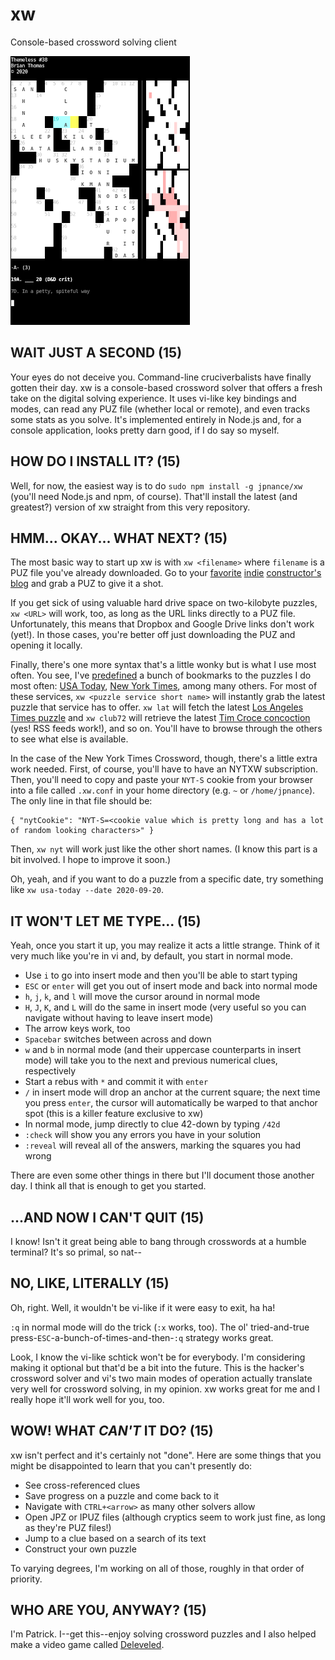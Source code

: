 # xw
Console-based crossword solving client

![](https://raw.githubusercontent.com/jpnance/xw/main/xw.png)

## WAIT JUST A SECOND (15)
Your eyes do not deceive you. Command-line cruciverbalists have finally gotten their day. xw is a console-based crossword solver that offers a fresh take on the digital solving experience. It uses vi-like key bindings and modes, can read any PUZ file (whether local or remote), and even tracks some stats as you solve. It's implemented entirely in Node.js and, for a console application, looks pretty darn good, if I do say so myself.

## HOW DO I INSTALL IT? (15)
Well, for now, the easiest way is to do `sudo npm install -g jpnance/xw` (you'll need Node.js and npm, of course). That'll install the latest (and greatest?) version of xw straight from this very repository.

## HMM... OKAY... WHAT NEXT? (15)
The most basic way to start up xw is with `xw <filename>` where `filename` is a PUZ file you've already downloaded. Go to your [favorite](https://amandarafkin.blogspot.com/) [indie](https://www.brendanemmettquigley.com/) [constructor's](https://cruzzles.blogspot.com/) [blog](https://toughasnails.net/) and grab a PUZ to give it a shot.

If you get sick of using valuable hard drive space on two-kilobyte puzzles, `xw <URL>` will work, too, as long as the URL links directly to a PUZ file. Unfortunately, this means that Dropbox and Google Drive links don't work (yet!). In those cases, you're better off just downloading the PUZ and opening it locally.

Finally, there's one more syntax that's a little wonky but is what I use most often. You see, I've [predefined](https://github.com/jpnance/xw/blob/main/models/grabber.js) a bunch of bookmarks to the puzzles I do most often: [USA Today](https://puzzles.usatoday.com/), [New York Times](https://www.nytimes.com/crosswords/game/daily), among many others. For most of these services, `xw <puzzle service short name>` will instantly grab the latest puzzle that service has to offer. `xw lat` will fetch the latest [Los Angeles Times puzzle](https://www.latimes.com/games/daily-crossword) and `xw club72` will retrieve the latest [Tim Croce concoction](https://club72.wordpress.com/) (yes! RSS feeds work!), and so on. You'll have to browse through the others to see what else is available.

In the case of the New York Times Crossword, though, there's a little extra work needed. First, of course, you'll have to have an NYTXW subscription. Then, you'll need to copy and paste your `NYT-S` cookie from your browser into a file called `.xw.conf` in your home directory (e.g. `~` or `/home/jpnance`). The only line in that file should be:

	{ "nytCookie": "NYT-S=<cookie value which is pretty long and has a lot of random looking characters>" }

Then, `xw nyt` will work just like the other short names. (I know this part is a bit involved. I hope to improve it soon.)

Oh, yeah, and if you want to do a puzzle from a specific date, try something like `xw usa-today --date 2020-09-20`.

## IT WON'T LET ME TYPE... (15)
Yeah, once you start it up, you may realize it acts a little strange. Think of it very much like you're in vi and, by default, you start in normal mode.

* Use `i` to go into insert mode and then you'll be able to start typing
* `ESC` or `enter` will get you out of insert mode and back into normal mode
* `h`, `j`, `k`, and `l` will move the cursor around in normal mode
* `H`, `J`, `K`, and `L` will do the same in insert mode (very useful so you can navigate without having to leave insert mode)
* The arrow keys work, too
* `Spacebar` switches between across and down
* `w` and `b` in normal mode (and their uppercase counterparts in insert mode) will take you to the next and previous numerical clues, respectively
* Start a rebus with `*` and commit it with `enter`
* `/` in insert mode will drop an anchor at the current square; the next time you press `enter`, the cursor will automatically be warped to that anchor spot (this is a killer feature exclusive to xw)
* In normal mode, jump directly to clue 42-down by typing `/42d`
* `:check` will show you any errors you have in your solution
* `:reveal` will reveal all of the answers, marking the squares you had wrong

There are even some other things in there but I'll document those another day. I think all that is enough to get you started.

## ...AND NOW I CAN'T QUIT (15)
I know! Isn't it great being able to bang through crosswords at a humble terminal? It's so primal, so nat--

## NO, LIKE, LITERALLY (15)
Oh, right. Well, it wouldn't be vi-like if it were easy to exit, ha ha!

`:q` in normal mode will do the trick (`:x` works, too). The ol' tried-and-true press-`ESC`-a-bunch-of-times-and-then-`:q` strategy works great.

Look, I know the vi-like schtick won't be for everybody. I'm considering making it optional but that'd be a bit into the future. This is the hacker's crossword solver and vi's two main modes of operation actually translate very well for crossword solving, in my opinion. xw works great for me and I really hope it'll work well for you, too.

## WOW! WHAT *CAN'T* IT DO? (15)
xw isn't perfect and it's certainly not "done". Here are some things that you might be disappointed to learn that you can't presently do:

* See cross-referenced clues
* Save progress on a puzzle and come back to it
* Navigate with `CTRL+<arrow>` as many other solvers allow
* Open JPZ or IPUZ files (although cryptics seem to work just fine, as long as they're PUZ files!)
* Jump to a clue based on a search of its text
* Construct your own puzzle

To varying degrees, I'm working on all of those, roughly in that order of priority.

## WHO ARE YOU, ANYWAY? (15)
I'm Patrick. I--get this--enjoy solving crossword puzzles and I also helped make a video game called [Deleveled](https://deleveledgame.com/).
